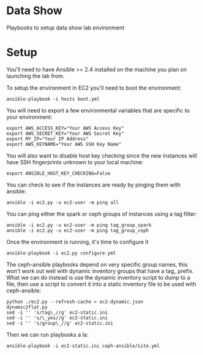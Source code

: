 # Data Show

Playbooks to setup data show lab environment

# Setup

You'll need to have Ansible >= 2.4 installed on the machine you plan on
launching the lab from.

To setup the environment in EC2 you'll need to boot the environment:

```ansible-playbook -i hosts boot.yml```

You will need to export a few environmental variables that are specific to
your environment:

```
export AWS_ACCESS_KEY="Your AWS Access Key"
export AWS_SECRET_KEY="Your AWS Secret Key"
export MY_IP="Your IP Address"
export AWS_KEYNAME="Your AWS SSH Key Name"
```

You will also want to disable host key checking since the new instances will
have SSH fingerprints unknown to your local machine:

```export ANSIBLE_HOST_KEY_CHECKING=False```

You can check to see if the instances are ready by pinging them with ansible:

```ansible -i ec2.py -u ec2-user -m ping all```

You can ping either the spark or ceph groups of instances using a tag filter:

```
ansible -i ec2.py -u ec2-user -m ping tag_group_spark
ansible -i ec2.py -u ec2-user -m ping tag_group_ceph
```

Once the environment is running, it's time to configure it

```ansible-playbook -i ec2.py configure.yml```

The ceph-ansible playbooks depend on very specific group names, this won't work
out well with dynamic inventory groups that have a tag_ prefix. What we can do
instead is use the dynamic inventory script to dump to a file, then use a
script to convert it into a static inventory file to be used with ceph-ansible:

```
python ./ec2.py --refresh-cache > ec2-dynamic.json
dynamic2flat.py
sed -i '' 's/tag\_//g' ec2-static.ini
sed -i '' 's/\_yes//g' ec2-static.ini
sed -i '' 's/group\_//g' ec2-static.ini
``` 

Then we can run playbooks a la:

```ansible-playbook -i ec2-static.ini ceph-ansible/site.yml```
